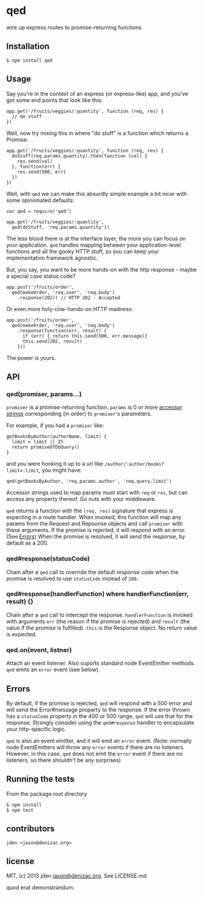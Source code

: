 # qed
wire up express routes to promise-returning functions

## Installation

    $ npm install qed

## Usage

Say you're in the context of an express (or express-like) app, and you've got some end points that look like this:

    app.get('/fruits/veggies/:quantity', function (req, res) {
      // do stuff
    })

Well, now try mixing this in where "do stuff" is a function which returns a Promise:

    app.get('/fruits/veggies/:quantity', function (req, res) {
      doStuff(req.params.quantity).then(function (val) {
        res.send(val)
      }, function(err) {
        res.send(500, err)
      })
    })

Well, with `qed` we can make this absurdly simple example a bit nicer with some opinionated defaults:

    var qed = require('qed')

    app.get('/fruits/veggies/:quantity',
      qed(doStuff, 'req.params.quantity'))

The less blood there is at the interface layer, the more you can focus on your application. `qed` handles mapping between your application-level functions and all the gooky HTTP stuff, so you can keep your implementation framework agnostic.

But, you say, you want to be more hands-on with the http response - maybe a special case status code?

    app.post('/fruits/order',
      qed(makeOrder, 'req.user', 'req.body')
        .response(202)) // HTTP 202 - Accepted

Or even more holy-cow-hands-on HTTP madness:

    app.post('/fruits/order',
      qed(makeOrder, 'req.user', 'req.body')
        .response(function(err, result) {
          if (err) { return this.send(500, err.message)}
          this.send(202, result)
        }))

The power is yours.

## API

### qed(promiser, params...)

`promiser` is a promise-returning function. `params` is 0 or more [accessor strings](https://github.com/agilediagnosis/dotmap#accessor-strings) corresponding (in order) to `promiser`'s parameters.

For example, if you had a `promiser` like:

    getBooksByAuthor(authorName, limit) {
      limit = limit || 25
      return promiseOfDbQuery()
    }

and you were hooking it up to a url like `/author/:author/books?limit=:limit`, you might have:

    qed(getBooksByAuthor, 'req.params.author', 'req.query.limit')

Accessor strings used to map params must start with `req` or `res`, but can access any property thereof. Go nuts with your middleware.

`qed` returns a function with the `(req, res)` signature that express is expecting in a route handler. When invoked, this function will map any params from the Request and Repsonse objects and call `promiser` with these arguments. If the promise is rejected, it will respond with an error. (See [Errors](#errors)) When the promise is resolved, it will send the response, by default as a 200.

### qed#response(statusCode)

Chain after a `qed` call to override the default response code when the promise is resolved to use `statusCode` instead of `200`.

### qed#response(handlerFunction) where handlerFunction(err, result) {}

Chain after a `qed` call to intercept the response. `handlerFunction` is invoked with arguments `err` (the reason if the promise is rejected) and `result` (the value if the promise is fulfilled). `this` is the Response object. No return value is expected.

### qed.on(event, listner)

Attach an event listener. Also suports standard node EventEmitter methods. `qed` emits an `error` event (see below).

## Errors

By default, if the promise is rejected, `qed` will respond with a 500 error and will send the Error#message property to the response. If the error thrown has a `statusCode` property in the 400 or 500 range, `qed` will use that for the response. Strongly consider using the `qed#response` handler to encapsulate your http-specific logic.

`qed` is also an event emitter, and it will emit an `error` event. (Note: normally node EventEmitters will throw any `error` events if there are no listeners. However, in this case, `qed` does not emit the `error` event if there are no listeners, so there shouldn't be any surprises)

## Running the tests

From the package root directory

    $ npm install
    $ npm test

## contributors

    jden <jason@denizac.org>

## license

MIT, (c) 2013 jden <jason@denizac.org>. See LICENSE.md

quod erat demonstrandum.